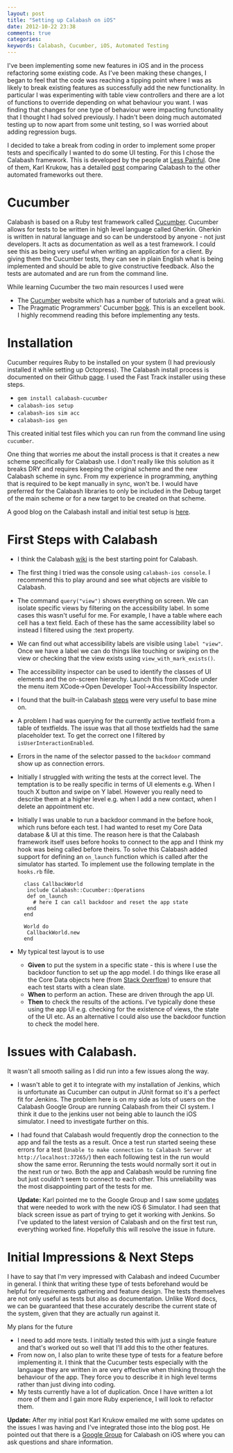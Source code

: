 ```yaml
---
layout: post
title: "Setting up Calabash on iOS"
date: 2012-10-22 23:38
comments: true
categories: 
keywords: Calabash, Cucumber, iOS, Automated Testing
---
```


I've been implementing some new features in iOS and in the process refactoring some existing code. As I've been making these changes, I began to feel that the code was reaching a tipping point where I was as likely to break existing features as successfully add the new functionality. 
In particular I was experimenting with table view controllers and there are a lot of functions to override depending on what behaviour you want. I was finding that changes for one type of behaviour were impacting functionality that I thought I had solved previously. I hadn't been doing much automated testing up to now apart from some unit testing, so I was worried about adding regression bugs.

I decided to take a break from coding in order to implement some proper tests and specifically I wanted to do some UI testing. For this I chose the Calabash framework. This is developed by the people at [Less Painful][]. One of them, Karl Krukow, has a detailed [post](http://blog.lesspainful.com/2012/03/07/Calabash-iOS/) comparing Calabash to the other automated frameworks out there.

# Cucumber

Calabash is based on a Ruby test framework called [Cucumber][]. Cucumber allows for tests to be written in high level language called Gherkin. Gherkin is written in natural language and so can be understood by anyone - not just developers. It acts as documentation as well as a test framework. I could see this as being very useful when writing an application for a client. By giving them the Cucumber tests, they can see in plain English what is being implemented and should be able to give constructive feedback. Also the tests are automated and are run from the command line.

While learning Cucumber the two main resources I used were

*   The [Cucumber][] website which has a number of tutorials and a great wiki.
*   The Pragmatic Programmers' Cucumber [book][PragProg]. This is an excellent book. I highly recommend reading this before implementing any tests. 

# Installation

Cucumber requires Ruby to be installed on your system (I had previously installed it while setting up Octopress). The Calabash install process is documented on their Github [page](https://github.com/calabash/calabash-ios). I used the Fast Track installer using these steps.

*	`gem install calabash-cucumber`
*	`calabash-ios setup`
*	`calabash-ios sim acc`
*	`calabash-ios gen`

This created initial test files which you can run from the command line using `cucumber`.

One thing that worries me about the install process is that it creates a new scheme specifically for Calabash use. I don't really like this solution as it breaks DRY and requires keeping the original scheme and the new Calabash scheme in sync. From my experience in programming, anything that is required to be kept manually in sync, won't be. I would have preferred for the Calabash libraries to only be included in the Debug target of the main scheme or for a new target to be created on that scheme.

A good blog on the Calabash install and initial test setup is [here](http://www.moncefbelyamani.com/ios-automated-testing-with-calabash-cucumber-ruby/).

# First Steps with Calabash

* I think the Calabash [wiki][] is the best starting point for Calabash.

* The first thing I tried was the console using `calabash-ios console`. I recommend this to play around and see what objects are visible to Calabash.

* The command `query("view")` shows everything on screen. We can isolate specific views by filtering on the accessibility label. In some cases this wasn't useful for me. For example, I have a table where each cell has a text field. Each of these has the same accessibility label so instead I filtered using the :text property.

* We can find out what accessibility labels are visible using `label "view"`. Once we have a label we can do things like touching or swiping on the view or checking that the view exists using `view_with_mark_exists()`.

* The accessibility inspector can be used to identify the classes of UI elements and the on-screen hierarchy. Launch this from XCode under the menu item XCode->Open Developer Tool->Accessibility Inspector.

* I found that the built-in Calabash [steps](https://github.com/calabash/calabash-ios/blob/master/calabash-cucumber/features/step_definitions/calabash_steps.rb) were very useful to base mine on.

* A problem I had was querying for the currently active textfield from a table of textfields. The issue was that all those textfields had the same placeholder text. To get the correct one I filtered by `isUserInteractionEnabled`.

* Errors in the name of the selector passed to the `backdoor` command show up as connection errors.

* Initially I struggled with writing the tests at the correct level. The temptation is to be really specific in terms of UI elements e.g. When I touch X button and swipe on Y label. However you really need to describe them at a higher level e.g. when I add a new contact, when I delete an appointment etc.

* Initially I was unable to run a backdoor command in the before hook, which runs before each test. I had wanted to reset my Core Data database & UI at this time. The reason here is that the Calabash framework itself uses before hooks to connect to the app and I think my hook was being called before theirs. To solve this Calabash added support for defining an `on_launch` function which is called after the simulator has started. To implement use the following template in the `hooks.rb` file.  

		class CallbackWorld
		 include Calabash::Cucumber::Operations
		 def on_launch
		   # here I can call backdoor and reset the app state
		 end
		end

		World do
		 CallbackWorld.new
		end

* My typical test layout is to use 
	* **Given** to put the system in a specific state - this is where I use the backdoor function to set up the app model. I do things like erase all the Core Data objects here (from [Stack Overflow](http://stackoverflow.com/questions/1077810/delete-reset-all-entries-in-core-data)) to ensure that each test starts with a clean slate.
	* **When** to perform an action. These are driven through the app UI.
	* **Then** to check the results of the actions. I've typically done these using the app UI e.g. checking for the existence of views, the state of the UI etc. As an alternative I could also use the backdoor function to check the model here.

# Issues with Calabash.

It wasn't all smooth sailing as I did run into a few issues along the way.

* I wasn't able to get it to integrate with my installation of Jenkins, which is unfortunate as Cucumber can output in JUnit format so it's a perfect fit for Jenkins. The problem here is on my side as lots of users on the Calabash Google Group are running Calabash from their CI system. I think it due to the jenkins user not being able to launch the iOS simulator. I need to investigate further on this.

* I had found that Calabash would frequently drop the connection to the app and fail the tests as a result. Once a test run started seeing these errors for a test (`Unable to make connection to Calabash Server at http://localhost:37265/`) then each following test in the run would show the same error. Rerunning the tests would normally sort it out in the next run or two. Both the app and Calabash would be running fine but just couldn't seem to connect to each other. This unreliability was the most disappointing part of the tests for me.  
	
	**Update:** Karl pointed me to the Google Group and I saw some [updates](https://groups.google.com/forum/?fromgroups=#!topic/calabash-ios/NdExaULsHz4) that were needed to work with the new iOS 6 Simulator. I had seen that black screen issue as part of trying to get it working with Jenkins. So I've updated to the latest version of Calabash and on the first test run, everything worked fine. Hopefully this will resolve the issue in future.

# Initial Impressions & Next Steps

I have to say that I'm very impressed with Calabash and indeed Cucumber in general. I think that writing these type of tests beforehand would be helpful for requirements gathering and feature design. The tests themselves are not only useful as tests but also as documentation. Unlike Word docs, we can be guaranteed that these accurately describe the current state of the system, given that they are actually run against it.

My plans for the future

* I need to add more tests. I initially tested this with just a single feature and that's worked out so well that I'll add this to the other features.
* From now on, I also plan to write these type of tests for a feature before implementing it. I think that the Cucumber tests especially with the language they are written in are very effective when thinking through the behaviour of the app. They force you to describe it in high level terms rather than just diving into coding.
* My tests currently have a lot of duplication. Once I have written a lot more of them and I gain more Ruby experience, I will look to refactor them.

**Update:** After my initial post Karl Krukow emailed me with some updates on the issues I was having and I've integrated those into the blog post. He pointed out that there is a [Google Group](https://groups.google.com/forum/?fromgroups#!forum/calabash-ios) for Calabash on iOS where you can ask questions and share information.

[Cucumber]: http://cukes.info
[Calabash]: http://calaba.sh
[Less Painful]: http://lesspainful.com
[PragProg]: http://pragprog.com/book/hwcuc/the-cucumber-book
[wiki]: https://github.com/calabash/calabash-ios/wiki/01-Getting-started-guide